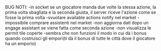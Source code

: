 BUG NOTI:
-in socket se un giocatore manda due volte la stessa azione, la prima volta sbagliata e la seconda giusta, il server riceve l'azione come se fosse la prima volta
-svuotare available actions notify nel market
-impossibile comprare assistenti nel market
-non aggiorna dati dopo un engage assistant se viene fatta come seconda azione
-non visualizza le permit tile coperte
-sembra che non funzioni il modo in cui dà i bonus quando costruisci gli empori(ti dà il bonus di tutte le città dove il giocatore ha un emporio)
